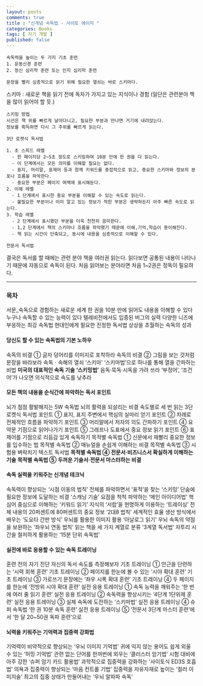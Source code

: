 ```yaml
---
layout: posts
comments: true
title : "신개념 속독법 - 사이토 에이지 "
categories: Books
tags: [ 자기 개발 ]
published: false
---
```


```text
속독력을 높이는 두 가지 기초 훈련
1. 운동신경 훈련
2. 정신 심리학 훈련 또는 인지 심리학 훈련
```

```text
문장을 빨리 심층적으로 읽기 위해 필요한 열쇠는 바로 스키마다.
```

스키마
 : 새로운 책을 읽기 전에 독자가 가지고 있는 지식이나 경험
   (일단은 관련분야 책을 많이 읽어야 할 듯.)

```text
스키밍 방법
시선은 책 위를 빠르게 날아다니고, 필요한 부분과 만나면 거기에 내려앉는다.
정보를 획득하면 다시 그 주위를 빠르게 읽는다.
```

```text
3단 로켓식 독서법

1. 초 스피드 레벨
  - 한 페이지당 2~5초 정도로 스키밍하여 10분 안에 한 권을 다 읽는다.
  - 이 단계에서는 모든 의미를 이해할 필요는 없다.
  - 표지, 머리말, 표제어 등과 함께 키워드를 중접적으로 읽고, 중요한 스키마와 정보의 분포나 흐름을 파악한다.
  - 중요한 부분은 페이지 여백에 표시해둔다.
2. 이해 레벨
  - 1 단계에서 표시한 중요 부분을 이해할 수 있는 속도로 읽는다.
  - 불필요한 부분이나 이미 알고 있는 정보가 적힌 부분은 생략하든지 아주 빠른 속도로 읽는다.
3. 학습 레벨
  - 2 단계에서 표시했던 부분을 더욱 천천히 음미한다.
  - 1,2 단계에서 책의 스키마나 흐름을 파악했기 때문에 이해,기억,학습이 용이해진다.
  - 책 읽는 시간이 단축되고, 동시에 내용을 심층적으로 이해할 수 있다.
```

```text
전문서 독서법

```

결국은 독서를 할 때에는 관련 분야 책을 여러권 읽는다.
읽다보면 공통된 내용이 나타나기 때문에 자동으로 속독이 된다.
처음 읽어보는 분야라면 처음 1~2권은 정독이 필요하다.

---

### 목차

서문_속독으로 경험하는 새로운 세계
한 권을 10분 만에 읽어도 내용을 이해할 수 있다
누구나 속독할 수 있는 능력이 있다
텔레비전에서도 입증된 버그의 실력
다양한 니즈에 부응하는 최강 속독법
현대인에게 필요한 진정한 독서법
상상을 초월하는 속독의 성과

#### 당신도 할 수 있는 속독법의 기본 노하우

속독의 비결 ① 글자 덩어리를 이미지로 포착하라
속독의 비결 ② 그림을 보는 것처럼 문장을 바라보라
속독ㆍ속해의 열쇠 ‘스키마’
‘스키마법’으로 하나를 통해 열을 간파하는 비법
**미국의 대표적인 속독 기술 ‘스키밍법’**
음독·묵독·시독을 가려 쓰라
‘부정어’, ‘조건어’가 나오면 의식적으로 속도를 낮추라

#### 모든 책의 내용을 순식간에 파악하는 독서 포인트

뇌가 점점 활발해지는 5W 속독법
뇌의 활력을 되살리는 비결
속도별로 세 번 읽는 3단 로켓식 독서법
포인트 ① 표지, 표지 주변에서 핵심의 실마리 얻기
포인트 ② 차례로 전체적인 흐름을 파악하기
포인트 ③ 머리말에서 저자의 의도 간파하기
포인트 ④ 요약문 기점으로 읽어나가기
포인트 ⑤ 그래프나 도표에서 중요 정보 읽기
포인트 ⑥ 표제어를 기점으로 리듬감 있게 속독하기
목적별 속독법 ① 신문에서 재빨리 중요한 정보를 입수하는 법
목적별 속독법 ② 매뉴얼을 손쉽게 이해하는 비결
목적별 속독법 ③ 시험용 벼락치기 텍스트 독서법
**목적별 속독법 ④ 전문서·비즈니스서 확실하게 이해하는 기술**
**목적별 속독법 ⑤ 두꺼운 기술서·전문서 마스터하는 비결**

#### 속독 실력을 키워주는 신개념 테크닉

속독력이 향상되는 ‘시점 이동의 법칙’
전체를 파악하면서 ‘표적’을 찾는 ‘스키밍’
단숨에 필요한 정보에 도달하는 비결 ‘스캐닝 기술’
요점을 척척 파악하는 ‘메인 아이디어법’
핵심어 중심으로 이해하는 ‘키워드 읽기’
지식의 ‘서랍’을 현명하게 이용하는 ‘트레이싱’
전체 내용의 20퍼센트에 80퍼센트의 중요 정보 ‘2대8 법칙’
세계적인 효율 생산 방식에서 배우는 ‘도요타 간판 방식’
우뇌를 활용한 이미지 활용 ‘아날로그 읽기’
우뇌 속독의 약점을 보완하는 ‘좌우뇌 연동 법칙’
읽는 책을 세 가지 계열로 분류 ‘3계열 독서법’
자투리 시간을 철저하게 활용하는 ‘15분 단위 속독법’

#### 실전에 바로 응용할 수 있는 속독 트레이닝

훈련 전의 자기 진단 자신의 독서 속도를 측정해보자
기초 트레이닝 ① 안근을 단련하는 ‘시력 회복 훈련’
기초 트레이닝 ② 페이지를 한눈에 볼 수 있는 ‘시야 확대 훈련’
기초 트레이닝 ③ 가로쓰기 문장에는 ‘좌우 시폭 확대 훈련’
기초 트레이닝 ④ 두 페이지를 한눈에 ‘전방위 시야 확대 훈련’
실전 응용 트레이닝 ① 속독 능력을 깨워주는 ‘한 번에 여러 줄 읽기 훈련’
실전 응용 트레이닝 ② 속독력을 향상시키는 ‘4단계 1단위제 훈련’
실전 응용 트레이닝 ③ 실제 속독에 도전하는 ‘스키마법’
실전 응용 트레이닝 ④ 슈퍼 속독법 ‘한 권 10분 속독 훈련’
실전 응용 트레이닝 ⑤ ‘전문서 3단계 마스터 훈련’에서 ‘한 달 20~50권 독파 훈련’으로

#### 뇌력을 키워주는 기억력과 집중력 강화법

기억력이 비약적으로 향상되는 ‘우뇌 이미지 기억법’
귀에 익지 않는 용어도 쉽게 외울 수 있는 ‘허밍 기억법’
관련 없는 단어를 한꺼번에 외우는 ‘클러스터 암기법’
시험 대비에 아주 강한 ‘슈퍼 암기 카드 활용법’
과학적으로 집중력을 강화하는 ‘사이토식 ED3S 호흡법’
의욕과 집중력이 향상되는 ‘마음 컨트롤 기법’
집중력을 자유자재로 높이는 ‘컬러 이미지술’
최고의 집중 상태가 만들어내는 ‘우뇌 알파파 속독’
